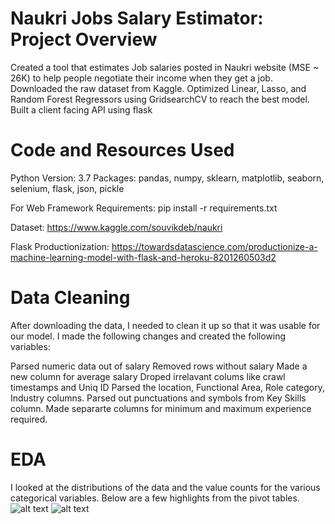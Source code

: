# Naukri Jobs Salary Estimator: Project Overview

Created a tool that estimates Job salaries posted in Naukri website (MSE ~ 26K) to help people negotiate their income when they get a job.
Downloaded the raw dataset from Kaggle.
Optimized Linear, Lasso, and Random Forest Regressors using GridsearchCV to reach the best model.
Built a client facing API using flask

# Code and Resources Used

Python Version: 3.7
Packages: pandas, numpy, sklearn, matplotlib, seaborn, selenium, flask, json, pickle

For Web Framework Requirements: pip install -r requirements.txt

Dataset: https://www.kaggle.com/souvikdeb/naukri

Flask Productionization: https://towardsdatascience.com/productionize-a-machine-learning-model-with-flask-and-heroku-8201260503d2


# Data Cleaning

After downloading the data, I needed to clean it up so that it was usable for our model. I made the following changes and created the following variables:

Parsed numeric data out of salary
Removed rows without salary
Made a new column for average salary
Droped irrelavant colums like crawl timestamps and Uniq ID
Parsed the location, Functional Area, Role category, Industry columns.
Parsed out punctuations and symbols from Key Skills column.
Made separarte columns for minimum and maximum experience required.

# EDA
I looked at the distributions of the data and the value counts for the various categorical variables. Below are a few highlights from the pivot tables.
![alt text](https://github.com/Souvikdeb2612/ML/blob/master/Naukri/Locations.png?raw=true)
![alt text](https://github.com/Souvikdeb2612/ML/blob/master/Naukri/Wordcloud.png?raw=true)

